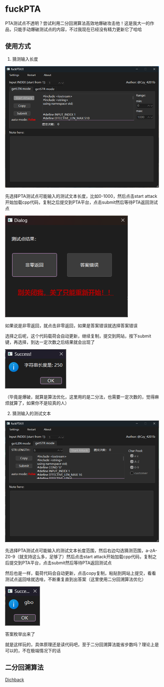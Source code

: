 # fuckPTA
PTA测试点不透明？尝试利用二分回溯算法高效地爆破攻击他！这是我大一的作品，只能手动爆破测试点的内容，不过我现在已经没有精力更新它了哈哈
## 使用方式
1. 猜测输入长度

![image1.png](image1.png)

先选择PTA测试点可能输入的测试文本长度，比如0-1000，然后点击start attack开始加载cpp代码，复制之后提交到PTA平台，点击submit然后等待PTA返回测试点

![image3.png](image3.png)

如果说是非零返回，就点击非零返回，如果是答案错误就选择答案错误

选择之后呢，这个代码载荷会自动更新，继续复制，提交到网站，按下submit键，再选择，到达一定次数之后结果就会出现了

![img.png](img.png)

（毕竟是爆破，就算是算法优化，这里用的是二分法，也需要一定次数的，觉得麻烦就算了，如果你不是较真的人）

2. 猜测输入的测试文本

![image2.png](image2.png)

先选择PTA测试点可能输入的测试文本长度范围，然后右边勾选猜测范围，a-zA-Z0-9（就支持这么多，足够了）然后点击start attack开始加载cpp代码，复制之后提交到PTA平台，点击submit然后等待PTA返回测试点

然后也是一样，载荷代码会自动更新，点击copy复制，粘贴到网站上提交，看看测试点返回啥就选啥，不断重复直到出答案（这里使用二分回溯算法优化）

![img_1.png](img_1.png)

答案枚举出来了

就是这样玩的，具体原理还是读代码吧，至于二分回溯算法能省步数吗？理论上是可以的，不在极端情况下的话

## 二分回溯算法
[Dichback](https://github.com/SpeechlessMatt/Dichback)
